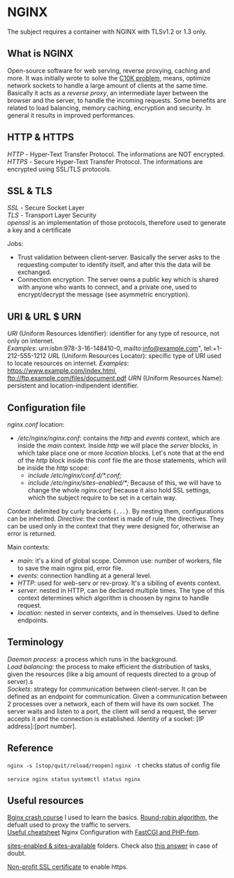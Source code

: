 # NGINX
The subject requires a container with NGINX with TLSv1.2 or 1.3 only.

## What is NGINX
Open-source software for web serving, reverse proxying, caching and more. It was initially wrote to solve the [C10K problem](https://en.wikipedia.org/wiki/C10k_problem), means, optimize network sockets to handle a large amount of clients at the same time.
Basically it acts as a _reverse proxy_, an intermediate layer between the browser and the server, to handle the incoming requests. Some benefits are related to load balancing, memory caching, encryption and security. In general it results in improved performances.

## HTTP & HTTPS
*HTTP* - Hyper-Text Transfer Protocol. The informations are NOT encrypted.  
*HTTPS* - Secure Hyper-Text Transfer Protocol. The informations are encrypted using SSL/TLS protocols.  

## SSL & TLS
*SSL* - Secure Socket Layer  
*TLS* - Transport Layer Security  
*openssl* is an implementation of those protocols, therefore used to generate a key and a certificate  

Jobs:
- Trust validation between client-server. Basically the server asks to the requesting computer to identify itself, and after this the data will be exchanged.  
- Connection encryption. The server owns a public key which is shared with anyone who wants to connect, and a private one, used to encrypt/decrypt the message (see asymmetric encryption).  

## URI & URL $ URN
*URI* (Uniform Resources Identifier): identifier for any type of resource, not only on internet.  
_Examples_: urn:isbn:978-3-16-148410-0, mailto:info@example.com", tel:+1-212-555-1212
*URL* (Uniform Resources Locator): specific type of URI used to locate resources on internet.
_Examples_: https://www.example.com/index.html, ftp://ftp.example.com/files/document.pdf
*URN* (Uniform Resources Name): persistent and location-indipendent identifier.  

## Configuration file
*nginx.conf* location:
- _/etc/nginx/nginx.conf_: contains the _http_ and _events_ context, which are inside the _main_ context. Inside _http_ we will place the _server_ blocks, in which take place one or more _location_ blocks. Let's note that at the end of the _http_ block inside this conf file the are those statements, which will be inside the _http_ scope:
	- _include /etc/nginx/conf.d/*.conf;_
	- _include /etc/nginx/sites-enabled/*;_
Because of this, we will have to change the whole _nginx.conf_ because it also hold SSL settings, which the subject require to be set in a certain way.

*_Context_*: delimited by curly brackets `{...}`. By nesting them, configurations can be inherited.
*_Directive_*: the context is made of rule, the directives. They can be used only in the context that they were designed for, otherwise an error is returned.

Main contexts:  
- _main_: it's a kind of global scope. Common use: number of workers, file to save the main nginx pid, error file.
- _events_: connection handling at a general level.
- _HTTP_: used for web-serv or rev-proxy. It's a sibiling of events context.
- _server_: nested in HTTP, can be declared multiple times. The type of this context determines which algorithm is choosen by nginx to handle request.
- _location_: nested in server contexts, and in themselves. Used to define endpoints.

## Terminology
_Daemon process_: a process which runs in the background.  
_Load balancing_: the process to make efficient the distribution of tasks, given the resources (like a big amount of requests directed to a group of server).s  
_Sockets_: strategy for communication between client-server. It can be defined as an endpoint for communication. Given a communication between 2 processes over a network, each of them will have its own socket. The server waits and listen to a port, the client will send a request, the server accepts it and the connection is established. Identity of a socket: [IP address]:[port number].

## Reference
`nginx -s [stop/quit/reload/reopen]`
`nginx -t` checks status of config file

`service nginx status`
`systemctl status nginx`

## Useful resources
[Bginx crash course](https://www.youtube.com/watch?v=7VAI73roXaY&t=686s) I used to learn the basics.
[Round-robin algorithm](https://en.wikipedia.org/wiki/Round-robin_scheduling), the defualt used to proxy the traffic to servers.  
[Useful cheatsheet](https://github.com/christianlempa/cheat-sheets)
Nginx Configuration with [FastCGI and PHP-fpm](https://www.nginx.com/resources/wiki/start/topics/examples/phpfcgi/). 

[sites-enabled & sites-available](https://serverfault.com/questions/1075019/nginx-on-debian-buster-the-right-way-to-handle-config-files) folders.
Check also [this answer](https://stackoverflow.com/questions/41303885/nginx-do-i-really-need-sites-available-and-sites-enabled-folders) in case of doubt.


[Non-profit SSL certificate](https://letsencrypt.org/) to enable https.